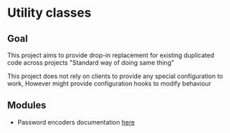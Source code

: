 # Utility classes

## Goal 
This project aims to provide drop-in replacement for existing duplicated code across projects
"Standard way of doing same thing"

This project does not rely on clients to provide any special configuration to work, 
However might provide configuration hooks to modify behaviour

## Modules
- Password encoders documentation [here](src/main/java/com/fable/password/README.md)
